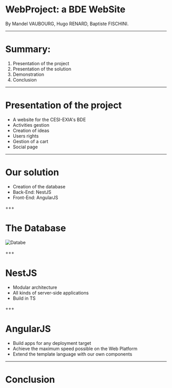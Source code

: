 # WebProject: a BDE WebSite

By Mandel VAUBOURG, Hugo RENARD, Baptiste FISCHINI.

---

# Summary:

1. Presentation of the project
2. Presentation of the solution
3. Demonstration
4. Conclusion

---
# Presentation of the project

* A website for the CESI-EXIA's BDE
* Activities gestion
* Creation of ideas
* Users rights
* Gestion of a cart
* Social page

---

# Our solution

* Creation of the database
* Back-End: NestJS
* Front-End: AngularJS

+++
# The Database

![Databe](https://user-images.githubusercontent.com/7594435/38731510-cbda2802-3f1a-11e8-8559-7d7b55edae17.png)

+++
# NestJS

* Modular architecture
* All kinds of server-side applications
* Build in TS

+++
# AngularJS

* Build apps for any deployment target
* Achieve the maximum speed possible on the Web Platform 
* Extend the template language with our own components 

---
# Conclusion 